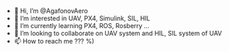 - 👋 Hi, I’m @AgafonovAero
- 👀 I’m interested in UAV, PX4, Simulink, SIL, HIL
- 🌱 I’m currently learning PX4, ROS, Rosberry ... 
- 💞️ I’m looking to collaborate on UAV system and HIL, SIL system of UAV
- 📫 How to reach me ??? %)

<!---
AgafonovAero/AgafonovAero is a ✨ special ✨ repository because its `README.md` (this file) appears on your GitHub profile.
You can click the Preview link to take a look at your changes.
--->
